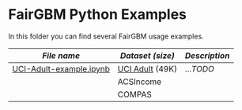 # FairGBM Python Examples

In this folder you can find several FairGBM usage examples.

| _File name_             | _Dataset (size)_ | _Description_ |
|-------------------------|------------------|---------------|
| [UCI-Adult-example.ipynb](UCI-Adult-example.ipynb) | [UCI Adult](https://archive.ics.uci.edu/ml/datasets/adult) (49K) | ..._TODO_ |
|                         | ACSIncome        |               |
|                         | COMPAS           |               |
